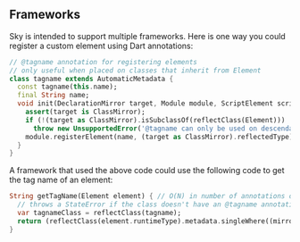 Frameworks
----------

Sky is intended to support multiple frameworks. Here is one way you
could register a custom element using Dart annotations:

```dart
// @tagname annotation for registering elements
// only useful when placed on classes that inherit from Element
class tagname extends AutomaticMetadata {
  const tagname(this.name);
  final String name;
  void init(DeclarationMirror target, Module module, ScriptElement script) {
    assert(target is ClassMirror);
    if (!(target as ClassMirror).isSubclassOf(reflectClass(Element)))
      throw new UnsupportedError('@tagname can only be used on descendants of Element');
    module.registerElement(name, (target as ClassMirror).reflectedType);
  }
}
```

A framework that used the above code could use the following code to
get the tag name of an element:

```dart
String getTagName(Element element) { // O(N) in number of annotations on the class
  // throws a StateError if the class doesn't have an @tagname annotation
  var tagnameClass = reflectClass(tagname);
  return (reflectClass(element.runtimeType).metadata.singleWhere((mirror) => mirror.type == tagnameClass).reflectee as tagname).name;
}
```
